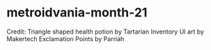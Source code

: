 # metroidvania-month-21

Credit:
Triangle shaped health potion by Tartarian
Inventory UI art by Makertech
Exclamation Points by Parriah
